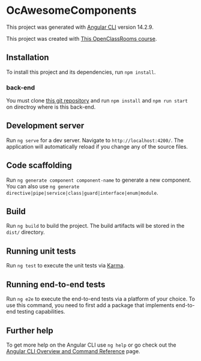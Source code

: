 # OcAwesomeComponents

This project was generated with [Angular CLI](https://github.com/angular/angular-cli) version 14.2.9.

This project was created with [This OpenClassRooms course](https://openclassrooms.com/fr/courses/7471281-perfectionnez-vous-sur-angular).

## Installation

To install this project and its dependencies, run `npm install`.

### back-end

You must clone [this git repository](https://github.com/OpenClassrooms-Student-Center/angular-advanced-backend) and run `npm install` and `npm run start` on directroy where is this back-end.

## Development server

Run `ng serve` for a dev server. Navigate to `http://localhost:4200/`. The application will automatically reload if you change any of the source files.

## Code scaffolding

Run `ng generate component component-name` to generate a new component. You can also use `ng generate directive|pipe|service|class|guard|interface|enum|module`.

## Build

Run `ng build` to build the project. The build artifacts will be stored in the `dist/` directory.

## Running unit tests

Run `ng test` to execute the unit tests via [Karma](https://karma-runner.github.io).

## Running end-to-end tests

Run `ng e2e` to execute the end-to-end tests via a platform of your choice. To use this command, you need to first add a package that implements end-to-end testing capabilities.

## Further help

To get more help on the Angular CLI use `ng help` or go check out the [Angular CLI Overview and Command Reference](https://angular.io/cli) page.
